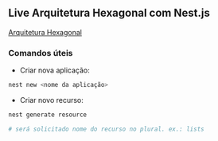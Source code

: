 ## Live Arquitetura Hexagonal com Nest.js

[Arquitetura Hexagonal](https://alistair.cockburn.us/hexagonal-architecture/)

### Comandos úteis

- Criar nova aplicação:
````bash
nest new <nome da aplicação>
````

- Criar novo recurso:
````bash
nest generate resource

# será solicitado nome do recurso no plural. ex.: lists
````